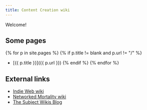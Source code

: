 ```yaml
---
title: Content Creation wiki
---
```


Welcome!

## Some pages

{% for p in site.pages %}
  {% if p.title != blank and p.url != "/" %}
- [{{ p.title }}]({{ p.url }})
  {% endif %}
{% endfor %}

## External links

- [Indie Web wiki](https://indieweb.org/)
- [Networked Mortality wiki](http://networkedmortality.com/Main_Page)
- [The Subject Wikis Blog](https://blog.subwiki.org/)

